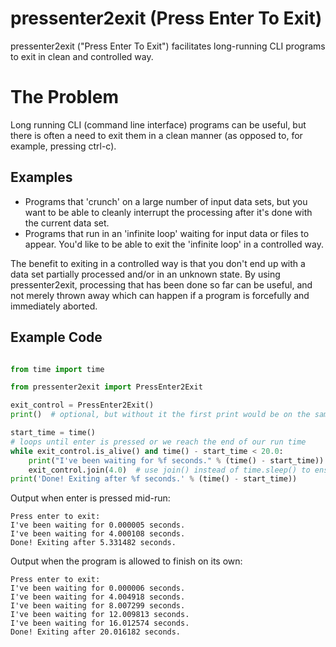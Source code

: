# pressenter2exit (Press Enter To Exit) #

pressenter2exit ("Press Enter To Exit") facilitates long-running CLI programs to 
exit in clean and controlled way.

# The Problem #

Long running CLI (command line interface) programs can be useful, but there is often 
a need to exit them in a clean manner (as opposed to, for example, pressing ctrl-c).

## Examples ##

- Programs that 'crunch' on a large number of input data sets, but you want to be able 
to cleanly interrupt the processing after it's done with the current data set.
- Programs that run in an 'infinite loop' waiting for input data or files to appear.  You'd 
like to be able to exit the 'infinite loop' in a controlled way.

The benefit to exiting in a controlled way is that you don't end up with a data set 
partially processed and/or in an unknown state.  By using pressenter2exit, processing 
that has been done so far can be useful, and not merely thrown away which can happen if 
a program is forcefully and immediately aborted.

## Example Code ##

```python

from time import time

from pressenter2exit import PressEnter2Exit

exit_control = PressEnter2Exit()
print()  # optional, but without it the first print would be on the same line as the input

start_time = time()
# loops until enter is pressed or we reach the end of our run time
while exit_control.is_alive() and time() - start_time < 20.0:
    print("I've been waiting for %f seconds." % (time() - start_time))
    exit_control.join(4.0)  # use join() instead of time.sleep() to ensure an immediate exit
print('Done! Exiting after %f seconds.' % (time() - start_time))


```

Output when enter is pressed mid-run:

```
Press enter to exit:
I've been waiting for 0.000005 seconds.
I've been waiting for 4.000108 seconds.
Done! Exiting after 5.331482 seconds.
```

Output when the program is allowed to finish on its own:

```
Press enter to exit:
I've been waiting for 0.000006 seconds.
I've been waiting for 4.004918 seconds.
I've been waiting for 8.007299 seconds.
I've been waiting for 12.009813 seconds.
I've been waiting for 16.012574 seconds.
Done! Exiting after 20.016182 seconds.
```